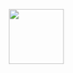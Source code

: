 <img style="float:right;" width=100 src="https://www.ptse.nl/ptse-logo.png" align="right">
<!--stackedit_data:
eyJoaXN0b3J5IjpbMzMzOTY4MzgzXX0=
-->